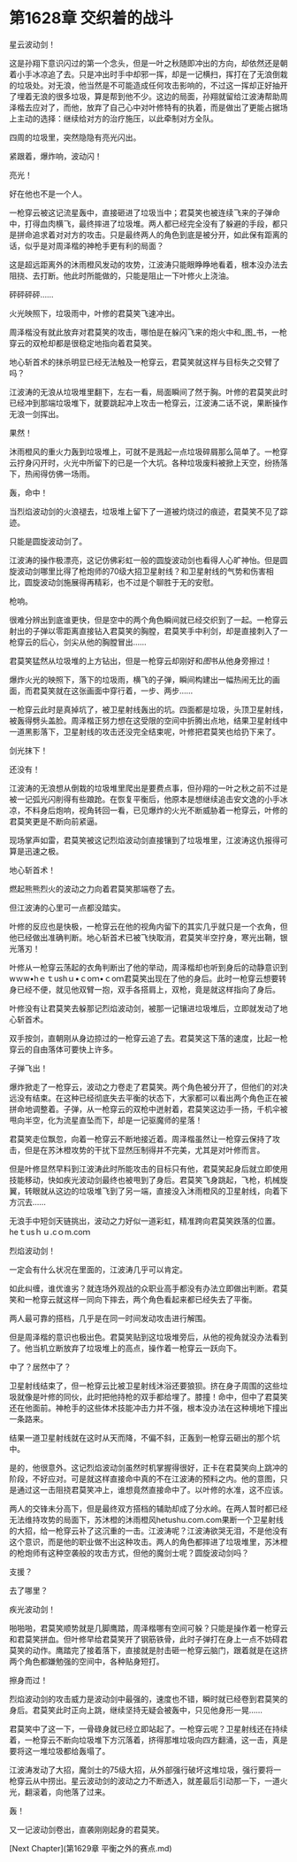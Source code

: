 # 第1628章 交织着的战斗

星云波动剑！

这是孙翔下意识闪过的第一个念头，但是一叶之秋随即冲出的方向，却依然还是朝着小手冰凉追了去。只是冲出时手中却邪一挥，却是一记横扫，挥打在了无浪倒栽的垃圾处。对无浪，他当然是不可能造成任何攻击影响的，不过这一挥却正好抽开了埋着无浪的很多垃圾，算是帮到他不少。这边的局面，孙翔就留给江波涛帮助周泽楷去应对了，而他，放弃了自己心中对叶修特有的执着，而是做出了更能占据场上主动的选择：继续给对方的治疗施压，以此牵制对方全队。

四周的垃圾里，突然隐隐有亮光闪出。

紧跟着，爆炸响，波动闪！

亮光！

好在他也不是一个人。

一枪穿云被这记流星轰中，直接砸进了垃圾当中；君莫笑也被连续飞来的子弹命中，打得血肉横飞，最终摔进了垃圾堆。两人都已经完全没有了躲避的手段，都只是拼命追求着对对方的攻击。只是最终两人的角色到底是被分开，如此保有距离的话，似乎是对周泽楷的神枪手更有利的局面？

这是超远距离外的沐雨橙风发动的攻势，江波涛只能眼睁睁地看着，根本没办法去阻挠、去打断。他此时所能做的，只能是阻止一下叶修火上浇油。

砰砰砰砰……

火光映照下，垃圾雨中，叶修的君莫笑飞速冲出。

周泽楷没有就此放弃对君莫笑的攻击，哪怕是在躲闪飞来的炮火中和_图_书，一枪穿云的双枪却都是很稳定地指向着君莫笑。

地心斩首术的抹杀明显已经无法触及一枪穿云，君莫笑就这样与目标失之交臂了吗？

江波涛的无浪从垃圾堆里翻下，左右一看，局面瞬间了然于胸。叶修的君莫笑此时已经冲到那端垃圾堆下，就要跳起冲上攻击一枪穿云，江波涛二话不说，果断操作无浪一剑挥出。

果然！

沐雨橙风的重火力轰到垃圾堆上，可就不是溅起一点垃圾碎屑那么简单了。一枪穿云拧身闪开时，火光中所留下的已是一个大坑。各种垃圾废料被掀上天空，纷扬落下，热闹得仿佛一场雨。

轰，命中！

当烈焰波动剑的火浪褪去，垃圾堆上留下了一道被灼烧过的痕迹，君莫笑不见了踪迹。

只能是圆旋波动剑了。

江波涛的操作极漂亮，这记仿佛彩虹一般的圆旋波动剑也看得人心旷神怡。但是圆旋波动剑哪里比得了枪炮师的70级大招卫星射线？和卫星射线的气势和伤害相比，圆旋波动剑施展得再精彩，也不过是个聊胜于无的安慰。

枪响。

很难分辨出到底谁更快，但是空中的两个角色瞬间就已经交织到了一起。一枪穿云射出的子弹以零距离直接钻入君莫笑的胸膛，君莫笑手中利剑，却是直接刺入了一枪穿云的后心，剑尖从他的胸膛冒出……

君莫笑猛然从垃圾堆的上方钻出，但是一枪穿云却刚好和*图*书从他身旁擦过！

爆炸火光的映照下，落下的垃圾雨，横飞的子弹，瞬间构建出一幅热闹无比的画面，而君莫笑就在这张画面中穿行着，一步、两步……

一枪穿云此时是真掉坑了，被卫星射线轰出的坑。四面都是垃圾，头顶卫星射线，被轰得劈头盖脸。周泽楷正努力想在这受限的空间中折腾出点地，结果卫星射线中一道黑影落下，卫星射线的攻击还没完全结束呢，叶修把君莫笑也给扔下来了。

剑光抹下！

还没有！

江波涛的无浪想从倒栽的垃圾堆里爬出是要费点事，但孙翔的一叶之秋之前不过是被一记弧光闪削得有些踉跄。在恢复平衡后，他原本是想继续追击安文逸的小手冰凉，不料身后炮响，视角转回一看，已见爆炸的火光不断威胁着一枪穿云，叶修的君莫笑更是不断向前紧逼。

现场掌声如雷，君莫笑被这记烈焰波动剑直接镶到了垃圾堆里，江波涛这仇报得可算是迅速之极。

地心斩首术！

燃起熊熊烈火的波动之力向着君莫笑那端卷了去。

但江波涛的心里可一点都没踏实。

叶修的反应也是快极，一枪穿云在他的视角内留下的其实几乎就只是一个衣角，但他已经做出准确判断。地心斩首术已被飞快取消，君莫笑半空拧身，寒光出鞘，银光落刃！

叶修从一枪穿云荡起的衣角判断出了他的举动，周泽楷却也听到身后的动静意识到wｗw•hｅｔushｕ•ｃoｍ•ｃoｍ君莫笑出现在了他的身后。此时一枪穿云想要转身已经不便，就见他双臂一抱，双手各搭肩上，双枪，竟是就这样指向了身后。

叶修没有让君莫笑去躲那记烈焰波动剑，被那一记镶进垃圾堆后，立即就发动了地心斩首术。

双手按剑，直朝刚从身边掠过的一枪穿云追了去。君莫笑这下落的速度，比起一枪穿云的自由落体可要快上许多。

子弹飞出！

爆炸掀走了一枪穿云，波动之力卷走了君莫笑。两个角色被分开了，但他们的对决远没有结束。在这种已经彻底失去平衡的状态下，大家都可以看出两个角色正在被拼命地调整着。子弹，从一枪穿云的双枪中迸射着，君莫笑这边手一扬，千机伞被甩向半空，化为流星直坠而下，却是一记驱魔师的星落！

君莫笑走位飘忽，向着一枪穿云不断地接近着。周泽楷虽然让一枪穿云保持了攻击，但是在苏沐橙攻势的干扰下显然压制得并不完美，尤其是对叶修而言。

但是叶修显然早料到江波涛此时所能攻击的目标只有他，君莫笑起身后就立即使用技能移动，快如疾光波动剑最终也被甩到了身后。君莫笑飞身跳起，飞枪，机械旋翼，转眼就从这边的垃圾堆飞到了另一端，直接没入沐雨橙风的卫星射线，向着下方沉去……

无浪手中短剑天链挑出，波动之力好似一道彩虹，精准跨向君莫笑跌落的位置。heｔusｈｕ.cｏm.coｍ

烈焰波动剑！

一定会有什么状况在里面的，江波涛几乎可以肯定。

如此纠缠，谁优谁劣？就连场外观战的众职业高手都没有办法立即做出判断。君莫笑和一枪穿云就这样一同向下摔去，两个角色看起来都已经失去了平衡。

两人最可靠的搭档，几乎是在同一时间发动攻击进行解围。

但是周泽楷的意识也极出色。君莫笑贴到这垃圾堆旁后，从他的视角就没办法看到了。他当机立断放弃了垃圾堆上的高点，操作着一枪穿云一跃向下。

中了？居然中了？

卫星射线结束了，但一枪穿云比被卫星射线沐浴还要狼狈。挤在身子周围的这些垃圾就像是叶修的同伙，此时把他持枪的双手都给埋了。膝撞！命中，但中了君莫笑还在他面前。神枪手的这些体术技能冲击力并不强，根本没办法在这种境地下撞出一条路来。

结果一道卫星射线就在这时从天而降，不偏不斜，正轰到一枪穿云砸出的那个坑中。

是的，他很意外。这记烈焰波动剑虽然时机掌握得很好，正卡在君莫笑向上跳冲的阶段，不好应对。可是就这样直接命中真的不在江波涛的预料之内。他的意图，只是通过这一击阻挠君莫笑冲上，谁想竟然直接命中了。以叶修的水准，这不应该。

两人的交锋未分高下，但是最终双方搭档的辅助却成了分水岭。在两人暂时都已经无法维持攻势的局面下，苏沐橙的沐雨橙风hetushu.com.com果断一个卫星射线的大招，给一枪穿云补了这沉重的一击。江波涛呢？江波涛欲哭无泪，不是他没有这个意识，而是他的职业做不出这种攻击。两人的角色都摔进了垃圾堆里，苏沐橙的枪炮师有这种空袭般的攻击方式，但他的魔剑士呢？圆旋波动剑吗？

支援？

去了哪里？

疾光波动剑！

啪啪啪，君莫笑顺势就是几脚鹰踏，周泽楷哪有空间可躲？只能是操作着一枪穿云和君莫笑拼血。但叶修早给君莫笑开了钢筋铁骨，此时子弹打在身上一点不妨碍君莫笑的动作。鹰踏完了接着落下，直接就是肘击砸一枪穿云脑门，跟着就是在这挤两个角色都嫌勉强的空间中，各种贴身短打。

擦身而过！

烈焰波动剑的攻击威力是波动剑中最强的，速度也不错，瞬时就已经卷到君莫笑的身后。君莫笑此时正向上跳，继续坚持无疑会被轰中，只见他身形一晃……

君莫笑中了这一下，一骨碌身就已经立即站起了。一枪穿云呢？卫星射线还在持续着，一枪穿云不断向垃圾堆下方沉落着，挤得那堆垃圾向四方翻涌，这一击，真是要将这一堆垃圾都给轰塌了。

江波涛发动了大招，魔剑士的75级大招，从外部强行破坏这堆垃圾，强行要将一枪穿云从中捞出。星云波动剑的波动之力不断透入，就差最后引动那一下，一道火光，翻滚着，向他落了过来。

轰！

又一记波动剑卷出，直袭刚刚起身的君莫笑。



[Next Chapter](第1629章 平衡之外的赛点.md)